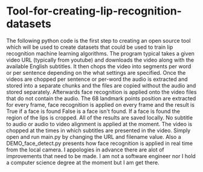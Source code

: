 # Tool-for-creating-lip-recognition-datasets
The following python code is the first step to creating an open source tool which will be used to create datasets that could be used to train lip recognition machine learning algorithms. The program typical takes a given video URL (typically from youtube) and downloads the video along with the available English subtitles. It then chops the video into segments per word or per sentence depending on the what settings are specified. Once the videos are chopped per sentence or per-word the audio is extracted and stored into a separate chunks and the files are copied without the audio and stored separately. Afterwards face recognition is applied onto the video files that do not contain the audio. The 68 landmark points position are extracted for every frame, face recognition is applied on every frame and the result is True if a face is found False is a face isn't found. If a face is found the region of the lips is cropped. All of the results are saved locally. No subtitle to audio or audio to video alignment is applied at the moment. The video is chopped at the times in which subtitles are presented in the video. Simply open and run main.py by changing the URL and filename value. Also a DEMO_face_detect.py presents how face recognition is applied in real time from the local camera. I appologies in advance there are alot of improvements that need to be made. I am not a software engineer nor I hold a computer science degree at the moment but I am get there.
